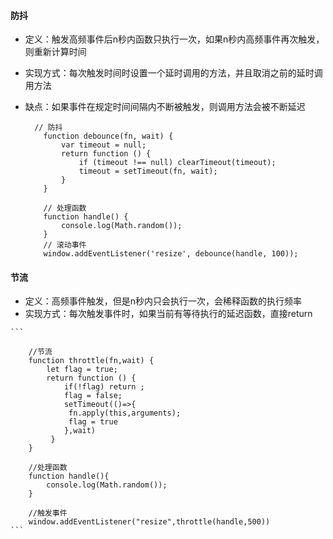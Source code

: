 #### 防抖
  * 定义：触发高频事件后n秒内函数只执行一次，如果n秒内高频事件再次触发，则重新计算时间
  * 实现方式：每次触发时间时设置一个延时调用的方法，并且取消之前的延时调用方法
  * 缺点：如果事件在规定时间间隔内不断被触发，则调用方法会被不断延迟

    ```
      // 防抖
        function debounce(fn, wait) {
            var timeout = null;
            return function () {
                if (timeout !== null) clearTimeout(timeout);
                timeout = setTimeout(fn, wait);
            }
        }

        // 处理函数
        function handle() {
            console.log(Math.random());
        }
        // 滚动事件
        window.addEventListener('resize', debounce(handle, 100));
    ```

####  节流
   * 定义：高频事件触发，但是n秒内只会执行一次，会稀释函数的执行频率
   * 实现方式：每次触发事件时，如果当前有等待执行的延迟函数，直接return

    ```

        //节流
        function throttle(fn,wait) {  
            let flag = true;
            return function () { 
                if(!flag) return ;
                flag = false;
                setTimeout(()=>{
                 fn.apply(this,arguments);
                 flag = true
                },wait)
             }
        }

        //处理函数
        function handle(){
            console.log(Math.random());
        }
        
        //触发事件
        window.addEventListener("resize",throttle(handle,500))
    ```